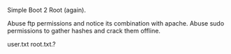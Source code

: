 Simple Boot 2 Root (again).

Abuse ftp permissions and notice its combination with apache.
Abuse sudo permissions to gather hashes and crack them offline.

user.txt
root.txt.?
